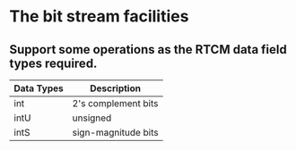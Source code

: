 # The bit stream facilities

## Support some operations as the RTCM data field types required.

| Data Types | Description         |
|------------|---------------------|
| int        | 2's complement bits |
| intU       | unsigned            |
| intS       | sign-magnitude bits |
